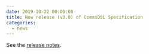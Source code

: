 ```yaml
---
date: 2019-10-22 00:00:00 
title: New release (v3.0) of CommsDSL Specification
categories:
  - news
---
```

See the [release notes](https://github.com/commschamp/CommsDSL-Specification/releases/tag/v3.0).


